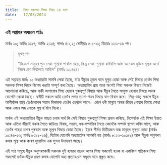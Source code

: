 ```yaml
---
title:  শিষ্য সকলক শিক্ষা দিয়াঃ ২য় ভাগ
date:   17/08/2024
---
```


### এই সপ্তাহৰ অধ্যয়ন পাঠঃ
মাৰ্কঃ ১০; আদিঃ ১:২৭; আদিঃ ২:২৪; গালাঃ ৪:১,২; ৰোমীয়াঃ ৬:১-১১; যিচয়াঃ ১১:১-১৬ পদ।

> <p>মুখস্থ পদ</p>
> “কিয়নো মানুহৰ পুত্ৰ সেৱা-শুশ্ৰূষা পাবলৈ নহয়, কিন্তু সেৱা-শুশ্ৰূষা কৰিবলৈ আৰু অনেকৰ মুক্তিৰ মূল্যৰ অৰ্থে নিজৰ প্ৰাণ দিবলৈহে আহিল” (মাৰ্কঃ ১০:৪৫)।

এই সপ্তাহত মাৰ্কঃ ১০ অধ্যায়টো সামৰি লোৱা হৈছে, য’ত যীচুৱে ক্ৰুচৰ বাবে যুগুত হোৱা আৰু সেই বিষয়ে তেওঁৰ শিষ্য সকলক শিক্ষা দিয়াৰ বিশেষ খণ্ডটো সম্পূৰ্ণ কৰা হৈছে। অধ্যায়টোৰ প্ৰায় আধা অংশই শিষ্য সকলৰ বিষয়ে নিজেই আলোচনা কৰিছে, আৰু বাকী অংশবোৰ শিষ্য হোৱাৰ গুৰুত্বপূৰ্ণ বিষয়ে আৰু যীচুৰ সৈতে সংযুক্ত হোৱাৰ বিষয়ে আনৰ যোগেদি কোৱা হৈছে। ফৰীচী সকলে আহি তেওঁৰ লগত ত্যাগ-পত্ৰৰ বিষয়ে বাদ-বিবাদ কৰে। পিতৃ-মাতৃ সকলে যীচুৰ আশীর্বাদৰ বাবে তেওঁলোকৰ সন্তান বিলাকক তেওঁৰ ওচৰলৈ আনে। এজন ধনী মানুহে অনন্ত জীৱন পোৱাৰ বিষয়ে সোধা আৰু এজন অন্ধ লোকে সুস্থ হ’বলৈ বিচৰা।

মাৰ্কৰ এই অধ্যায়টোৱে যীচুৰ পাছত চলাৰ অৰ্থ কি সেই বিষয়ে গুৰুত্বপূৰ্ণ শিক্ষা প্ৰদান কৰিছে, বিশেষকৈ এই শিক্ষা ইয়াত আৰু এতিয়া জীয়াই থকাৰ সৈতে জড়িতঃ বিবাহ, সন্তান, ধন-সম্পত্তিৰ সৈতে কেনেকৈ সম্পৰ্ক স্থাপন কৰিব লাগে, আৰু তেওঁৰ পাছত চলাৰ পুৰস্কাৰ আৰু মূল্যৰ বিষয়ে কোৱা হৈছে। ইয়াৰ শীৰ্ষত দ্বিতীয়জন অন্ধ মানুহৰ সুস্থতা হোৱা (মাৰ্কঃ ১০:৪৬-৫২; মাৰ্কঃ ৮:২২-২৬), যিটোৰ যোগেদি অধ্যায়টোৰ সামৰণি হয় (মাৰ্কঃ ৮:২২-১০:৫২) আৰু যীচুক অনুসৰণ কৰাৰ মূল্য আৰু কাৰণ দুয়োটাৰ এক সুন্দৰ উদাহৰণ আছে।

এই পাঠ সমূহে যীচুৰ অনুসৰণকাৰী সকলক দুই হাজাৰ বছৰৰ আগৰ শিষ্য সকলেই হওক বা একবিংশ শতিকাৰ শিষ্য সকলেই হওঁক-যীচুক গ্ৰহণ কৰাৰ যোগেদি অহা প্ৰত্যাহ৩ান সমূহৰ বাবে প্ৰস্তুত কৰে।